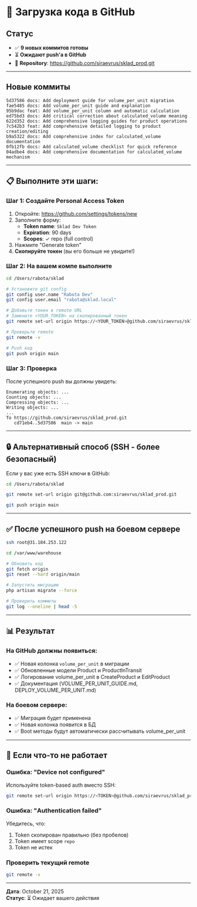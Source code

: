 # 🚀 Загрузка кода в GitHub

## Статус

- ✅ **9 новых коммитов готовы**
- ⏳ **Ожидают push'а в GitHub**
- 🎯 **Repository**: https://github.com/siraevrus/sklad_prod.git

---

## Новые коммиты

```
5d37586 docs: Add deployment guide for volume_per_unit migration
fae5485 docs: Add volume_per_unit guide and explanation
95b9dac feat: Add volume_per_unit column and automatic calculation
ed75bd3 docs: Add critical correction about calculated_volume meaning
622d352 docs: Add comprehensive logging guides for product operations
7c542b3 feat: Add comprehensive detailed logging to product creation/editing
b9a5322 docs: Add comprehensive index for calculated_volume documentation
0fb12fb docs: Add calculated_volume checklist for quick reference
04adbe4 docs: Add comprehensive documentation for calculated_volume mechanism
```

---

## 📋 Выполните эти шаги:

### Шаг 1: Создайте Personal Access Token

1. Откройте: https://github.com/settings/tokens/new
2. Заполните форму:
   - **Token name**: `Sklad Dev Token`
   - **Expiration**: 90 days
   - **Scopes**: ✓ repo (full control)
3. Нажмите "Generate token"
4. **Скопируйте токен** (вы его больше не увидите!)

### Шаг 2: На вашем компе выполните

```bash
cd /Users/rabota/sklad

# Установите git config
git config user.name "Rabota Dev"
git config user.email "rabota@sklad.local"

# Добавьте токен в remote URL
# Замените <YOUR_TOKEN> на скопированный токен
git remote set-url origin https://<YOUR_TOKEN>@github.com/siraevrus/sklad_prod.git

# Проверьте remote
git remote -v

# Push код
git push origin main
```

### Шаг 3: Проверка

После успешного push вы должны увидеть:
```
Enumerating objects: ...
Counting objects: ...
Compressing objects: ...
Writing objects: ...
...
To https://github.com/siraevrus/sklad_prod.git
   cd71eb4..5d37586  main -> main
```

---

## 🔒 Альтернативный способ (SSH - более безопасный)

Если у вас уже есть SSH ключи в GitHub:

```bash
cd /Users/rabota/sklad

git remote set-url origin git@github.com:siraevrus/sklad_prod.git

git push origin main
```

---

## ✅ После успешного push на боевом сервере

```bash
ssh root@31.184.253.122

cd /var/www/warehouse

# Обновить код
git fetch origin
git reset --hard origin/main

# Запустить миграцию
php artisan migrate --force

# Проверить коммиты
git log --oneline | head -5
```

---

## 📊 Результат

### На GitHub должны появиться:

- ✅ Новая колонка `volume_per_unit` в миграции
- ✅ Обновленные модели Product и ProductInTransit
- ✅ Логирование volume_per_unit в CreateProduct и EditProduct
- ✅ Документация (VOLUME_PER_UNIT_GUIDE.md, DEPLOY_VOLUME_PER_UNIT.md)

### На боевом сервере:

- ✅ Миграция будет применена
- ✅ Новая колонка появится в БД
- ✅ Boot методы будут автоматически рассчитывать volume_per_unit

---

## 🚨 Если что-то не работает

### Ошибка: "Device not configured"

Используйте token-based auth вместо SSH:
```bash
git remote set-url origin https://<TOKEN>@github.com/siraevrus/sklad_prod.git
```

### Ошибка: "Authentication failed"

Убедитесь, что:
1. Token скопирован правильно (без пробелов)
2. Token имеет scope `repo`
3. Token не истек

### Проверить текущий remote

```bash
git remote -v
```

---

**Дата**: October 21, 2025  
**Статус**: ⏳ Ожидает вашего действия

